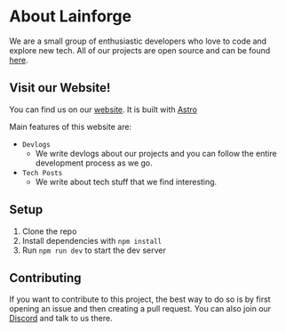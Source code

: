 # About Lainforge​ 

We are a small group of enthusiastic developers who love to code and explore new tech.
All of our projects are open source and can be found [here](https://github.com/LainForge).

## Visit our Website!

You can find us on our [website](https://lainforge.org/). It is built with [Astro](https://astro.build/)

Main features of this website are:

- `Devlogs`
    - We write devlogs about our projects and you can follow the entire development process as we go.
- `Tech Posts`
    - We write about tech stuff that we find interesting.

## Setup

1. Clone the repo
2. Install dependencies with `npm install`
3. Run `npm run dev` to start the dev server

## Contributing

If you want to contribute to this project, the best way to do so is by first opening an issue and then creating a pull request.
You can also join our [Discord](https://discord.gg/3QXkZ8Q) and talk to us there.



